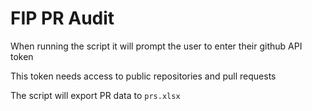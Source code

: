 # FIP PR Audit

When running the script it will prompt the user to enter their github API token

This token needs access to public repositories and pull requests

The script will export PR data to `prs.xlsx`
